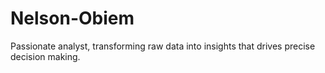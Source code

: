 # Nelson-Obiem
Passionate analyst, transforming raw data into insights that drives precise decision making. 

